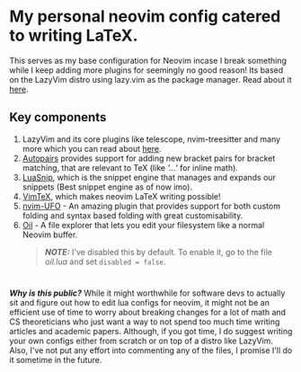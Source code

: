 # My personal neovim config catered to writing LaTeX.

This serves as my base configuration for Neovim incase I break something while I keep adding more plugins for seemingly no good reason! Its based on the LazyVim distro using lazy.vim as the package manager. Read about it [here](http://www.lazyvim.org/).

## Key components

1. LazyVim and its core plugins like telescope, nvim-treesitter and many more which you can read about [here](http://www.lazyvim.org/plugins).
2. [Autopairs](https://github.com/windwp/nvim-autopairs) provides support for adding new bracket pairs for bracket matching, that are relevant to TeX (like _'$...$'_ for inline math).
3. [LuaSnip](https://github.com/L3MON4D3/LuaSnip), which is the snippet engine that manages and expands our snippets (Best snippet engine as of now imo).
4. [VimTeX](https://github.com/lervag/vimtex), which makes neovim LaTeX writing possible!
5. [nvim-UFO](https://github.com/kevinhwang91/nvim-ufo) - An amazing plugin that provides support for both custom folding and syntax based folding with great customisability.
6. [Oil](https://github.com/stevearc/oil.nvim) - A file explorer that lets you edit your filesystem like a normal Neovim buffer.
    > **_NOTE:_** I've disabled this by default. To enable it, go to the file _oil.lua_ and set `disabled = false`.

#  
___Why is this public?___ While it might worthwhile for software devs to actually sit and figure out how to edit lua configs for neovim, it might not be an efficient use of time to worry about breaking changes for a lot of math and CS theoreticians who just want a way to not spend too much time writing articles and academic papers. Although, if you got time, I do suggest writing your own configs either from scratch or on top of a distro like LazyVim. Also, I've not put any effort into commenting any of the files, I promise I'll do it sometime in the future.
